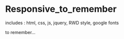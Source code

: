 # Responsive_to_remember

includes : html, css, js, jquery, RWD style, google fonts

to remember...
